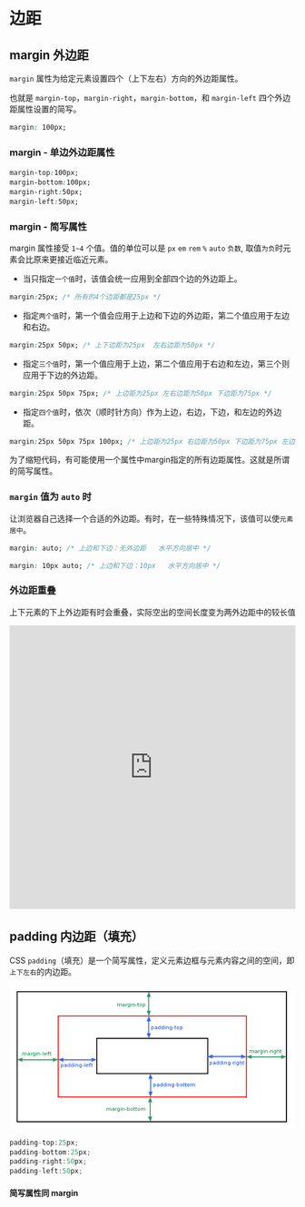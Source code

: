 # 边距

## margin 外边距

`margin` 属性为给定元素设置四个（上下左右）方向的外边距属性。

也就是 `margin-top`，`margin-right`，`margin-bottom`，和 `margin-left` 四个外边距属性设置的简写。

```css
margin: 100px;
```

### margin - 单边外边距属性

```css
margin-top:100px;
margin-bottom:100px;
margin-right:50px;
margin-left:50px;
```

### margin - 简写属性

margin 属性接受 `1~4` 个值。值的单位可以是 `px` `em` `rem` `%` `auto` `负数`, 取值`为负`时元素会比原来更接近临近元素。

- 当只指定`一个值`时，该值会统一应用到全部四个边的外边距上。

```css
margin:25px; /* 所有的4个边距都是25px */
```

- 指定`两个值`时，第一个值会应用于上边和下边的外边距，第二个值应用于左边和右边。

```css
margin:25px 50px; /* 上下边距为25px  左右边距为50px */
```
- 指定`三个值`时，第一个值应用于上边，第二个值应用于右边和左边，第三个则应用于下边的外边距。

```css
margin:25px 50px 75px; /* 上边距为25px 左右边距为50px 下边距为75px */
```

- 指定`四个值`时，依次（顺时针方向）作为上边，右边，下边，和左边的外边距。

```css
margin:25px 50px 75px 100px; /* 上边距为25px 右边距为50px 下边距为75px 左边距为100px*/
```
为了缩短代码，有可能使用一个属性中margin指定的所有边距属性。这就是所谓的简写属性。

### `margin` 值为 `auto` 时 

让浏览器自己选择一个合适的外边距。有时，在一些特殊情况下，该值可以使`元素居中`。

```css
margin: auto; /* 上边和下边：无外边距   水平方向居中 */
```

```css 
margin: 10px auto; /* 上边和下边：10px   水平方向居中 */
```

### 外边距重叠

上下元素的下上外边距有时会重叠，实际空出的空间长度变为两外边距中的较长值

<iframe height="500" style="width: 100%;" scrolling="no" title="Untitled" src="https://codepen.io/347830076/embed/ZEJLGEL?default-tab=html%2Cresult" frameborder="no" loading="lazy" allowtransparency="true" allowfullscreen="true">
  See the Pen <a href="https://codepen.io/347830076/pen/ZEJLGEL">
  Untitled</a> by cylyiou (<a href="https://codepen.io/347830076">@347830076</a>)
  on <a href="https://codepen.io">CodePen</a>.
</iframe>

## padding 内边距（填充）

CSS `padding`（填充）是一个简写属性，定义元素边框与元素内容之间的空间，即`上下左右`的内边距。

<img src="./img/padding.png" class="zoom-custom-imgs" />

```cs
padding-top:25px;
padding-bottom:25px;
padding-right:50px;
padding-left:50px;
```

#### 简写属性同 margin